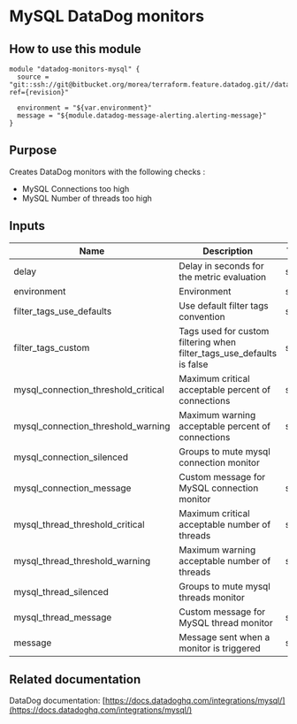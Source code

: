 MySQL DataDog monitors
======================

How to use this module
----------------------

```
module "datadog-monitors-mysql" {
  source = "git::ssh://git@bitbucket.org/morea/terraform.feature.datadog.git//databases/mysql?ref={revision}"

  environment = "${var.environment}"
  message = "${module.datadog-message-alerting.alerting-message}"
}

```

Purpose
-------
Creates DataDog monitors with the following checks :

* MySQL Connections too high
* MySQL Number of threads too high

Inputs
------

| Name | Description | Type | Default | Required |
|------|-------------|:----:|:-----:|:-----:|
| delay | Delay in seconds for the metric evaluation | string | `15` | no |
| environment | Environment | string | - | yes |
| filter_tags_use_defaults | Use default filter tags convention | string | `true` | no |
| filter_tags_custom | Tags used for custom filtering when filter_tags_use_defaults is false | string | `*` | no |
| mysql_connection_threshold_critical | Maximum critical acceptable percent of connections | string | `80` | no |
| mysql_connection_threshold_warning | Maximum warning acceptable percent of connections | string | `70` | no |
| mysql_connection_silenced | Groups to mute mysql connection monitor | map | `<map>` | no |
| mysql_connection_message | Custom message for MySQL connection monitor | string | `` | no |
| mysql_thread_threshold_critical | Maximum critical acceptable number of threads | string | `500` | no |
| mysql_thread_threshold_warning | Maximum warning acceptable number of threads | string | `400` | no |
| mysql_thread_silenced | Groups to mute mysql threads monitor | map | `<map>` | no |
| mysql_thread_message | Custom message for MySQL thread monitor | string | `` | no |
| message | Message sent when a monitor is triggered | string | - | yes |

Related documentation
---------------------

DataDog documentation: [https://docs.datadoghq.com/integrations/mysql/](https://docs.datadoghq.com/integrations/mysql/)
